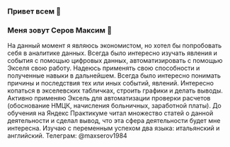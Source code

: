 ### Привет всем 👋

### Меня зовут Серов Максим :raising_hand: 
На данный момент я являюсь экономистом, но хотел бы попробовать себя в аналитике данных. Всегда было интересно изучать явления и события с помощью цифровых данных, автоматизировать с помощью Экселя свою работу. Надеюсь применять свою способности и полученные навыки в дальнейшем.
Всегда было интересно понимать причины и последствия тех или иных событий, явлений. Интересно копаться в экселевских табличках, строить графики и делать выводы. Активно применяю Эксель для автоматизации проверки расчетов (обоснование НМЦК, начисления больничных, заработной платы).  До обучения на Яндекс Практикуме читал множество статей о данной деятельности и сделал вывод, что эта сфера деятельности будет мне интересна. Изучаю с переменным успехом два языка: итальянский и английский.  Телеграм: @maxserov1984


